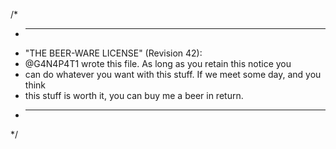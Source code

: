 /*
 * ----------------------------------------------------------------------------
 * "THE BEER-WARE LICENSE" (Revision 42):
 * @G4N4P4T1 wrote this file. As long as you retain this notice you
 * can do whatever you want with this stuff. If we meet some day, and you think
 * this stuff is worth it, you can buy me a beer in return.
 * ----------------------------------------------------------------------------
 */